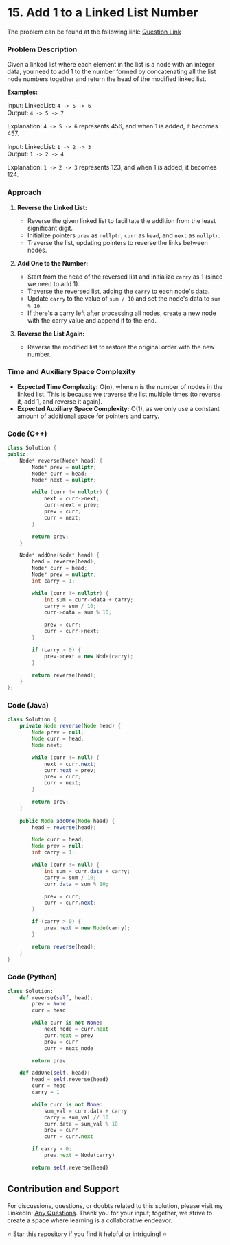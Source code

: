 # <b>15. Add 1 to a Linked List Number</b>

The problem can be found at the following link: [Question Link](https://www.geeksforgeeks.org/problems/add-1-to-a-number-represented-as-linked-list/1)

### Problem Description

Given a linked list where each element in the list is a node with an integer data, you need to add 1 to the number formed by concatenating all the list node numbers together and return the head of the modified linked list.

**Examples:**

Input: LinkedList: `4 -> 5 -> 6`  
Output: `4 -> 5 -> 7`

Explanation: `4 -> 5 -> 6` represents 456, and when 1 is added, it becomes 457.

Input: LinkedList: `1 -> 2 -> 3`  
Output: `1 -> 2 -> 4`

Explanation: `1 -> 2 -> 3` represents 123, and when 1 is added, it becomes 124.

### Approach

1. **Reverse the Linked List:**
   - Reverse the given linked list to facilitate the addition from the least significant digit.
   - Initialize pointers `prev` as `nullptr`, `curr` as `head`, and `next` as `nullptr`.
   - Traverse the list, updating pointers to reverse the links between nodes.

2. **Add One to the Number:**
   - Start from the head of the reversed list and initialize `carry` as 1 (since we need to add 1).
   - Traverse the reversed list, adding the `carry` to each node's data.
   - Update `carry` to the value of `sum / 10` and set the node's data to `sum % 10`.
   - If there's a carry left after processing all nodes, create a new node with the carry value and append it to the end.

3. **Reverse the List Again:**
   - Reverse the modified list to restore the original order with the new number.

### Time and Auxiliary Space Complexity

- **Expected Time Complexity:** O(n), where `n` is the number of nodes in the linked list. This is because we traverse the list multiple times (to reverse it, add 1, and reverse it again).
- **Expected Auxiliary Space Complexity:** O(1), as we only use a constant amount of additional space for pointers and carry.

### Code (C++)

```cpp
class Solution {
public:
    Node* reverse(Node* head) {
        Node* prev = nullptr;
        Node* curr = head;
        Node* next = nullptr;

        while (curr != nullptr) {
            next = curr->next;
            curr->next = prev;
            prev = curr;
            curr = next;
        }

        return prev;
    }

    Node* addOne(Node* head) {
        head = reverse(head);
        Node* curr = head;
        Node* prev = nullptr;
        int carry = 1;

        while (curr != nullptr) {
            int sum = curr->data + carry;
            carry = sum / 10;
            curr->data = sum % 10;

            prev = curr;
            curr = curr->next;
        }

        if (carry > 0) {
            prev->next = new Node(carry);
        }

        return reverse(head);
    }
};
```

### Code (Java)

```java
class Solution {
    private Node reverse(Node head) {
        Node prev = null;
        Node curr = head;
        Node next;

        while (curr != null) {
            next = curr.next;
            curr.next = prev;
            prev = curr;
            curr = next;
        }

        return prev;
    }
    
    public Node addOne(Node head) {
        head = reverse(head);

        Node curr = head;
        Node prev = null;
        int carry = 1;

        while (curr != null) {
            int sum = curr.data + carry;
            carry = sum / 10;
            curr.data = sum % 10;

            prev = curr;
            curr = curr.next;
        }

        if (carry > 0) {
            prev.next = new Node(carry);
        }

        return reverse(head);
    }
}
```

### Code (Python)

```python
class Solution:
    def reverse(self, head):
        prev = None
        curr = head

        while curr is not None:
            next_node = curr.next
            curr.next = prev
            prev = curr
            curr = next_node

        return prev

    def addOne(self, head):
        head = self.reverse(head)
        curr = head
        carry = 1

        while curr is not None:
            sum_val = curr.data + carry
            carry = sum_val // 10
            curr.data = sum_val % 10
            prev = curr
            curr = curr.next

        if carry > 0:
            prev.next = Node(carry)

        return self.reverse(head)
```

## Contribution and Support

For discussions, questions, or doubts related to this solution, please visit my LinkedIn: [Any Questions](https://www.linkedin.com/in/het-patel-8b110525a/). Thank you for your input; together, we strive to create a space where learning is a collaborative endeavor.

⭐ Star this repository if you find it helpful or intriguing! ⭐
